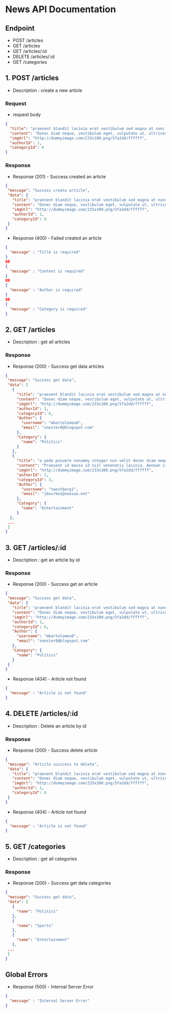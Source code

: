 # News API Documentation

## Endpoint
- POST /articles
- GET /articles
- GET /articles/:id
- DELETE /articles/:id
- GET /categories

## 1. POST /articles 
- Description : create a new article

### Request 
- request body
```json
{
  "title": "praesent blandit lacinia erat vestibulum sed magna at nunc commodo placerat praesent",
  "content": "Donec diam neque, vestibulum eget, vulputate ut, ultrices vel, augue. Vestibulum ante ipsum primis in faucibus orci luctus et ultrices posuere cubilia Curae; Donec pharetra, magna vestibulum aliquet ultrices.",
  "imgUrl": "http://dummyimage.com/233x100.png/5fa2dd/ffffff",
  "authorId": 1,
  "categoryId": 6
}
 ```

### Response
- Response (201) - Success created an article
 ```json
{
  "message": "Success create article",
  "data": {
    "title": "praesent blandit lacinia erat vestibulum sed magna at nunc commodo placerat praesent",
    "content": "Donec diam neque, vestibulum eget, vulputate ut, ultrices vel, augue. Vestibulum ante ipsum primis in faucibus orci luctus et ultrices posuere cubilia Curae; Donec pharetra, magna vestibulum aliquet ultrices.",
    "imgUrl": "http://dummyimage.com/233x100.png/5fa2dd/ffffff",
    "authorId": 1,
    "categoryId": 6
  }
}
```

- Response (400) - Failed created an article
```json
{
  "message" : "Title is required"
}
OR
{
  "message" : "Content is required"
}
OR
{
  "message" : "Author is required"
}
OR
{
  "message" : "Category is required"
}
```

## 2. GET /articles 
- Description : get all articles

### Response
- Response (200) - Success get data articles
 ```json
{
  "message": "Success get data",
  "data": [
    {
      "title": "praesent blandit lacinia erat vestibulum sed magna at nunc commodo placerat praesent",
      "content": "Donec diam neque, vestibulum eget, vulputate ut, ultrices vel, augue. Vestibulum ante ipsum primis in faucibus orci luctus et ultrices posuere cubilia Curae; Donec pharetra, magna vestibulum aliquet ultrices.",
      "imgUrl": "http://dummyimage.com/233x100.png/5fa2dd/ffffff",
      "authorId": 1,
      "categoryId": 6,
      "Author": {
        "username": "mbartolomeu0",
        "email": "znester0@blogspot.com"
      },
      "Category": {
        "name": "Politics"
      }
    },
    {
      "title": "a pede posuere nonummy integer non velit donec diam neque vestibulum eget vulputate ut ltrices vel",
      "content": "Praesent id massa id nisl venenatis lacinia. Aenean sit amet justo. Morbi ut odio.\n\nCras mi pede, malesuada in, imperdiet et, commodo vulputate, justo. In blandit ultrices enim. Lorem ipsum dolor sit amet, consectetuer adipiscing elit.\n\nProin interdum mauris non ligula pellentesque ultrices. Phasellus id sapien in sapien iaculis congue.",
      "imgUrl": "http://dummyimage.com/233x100.png/5fa2dd/ffffff",
      "authorId": 2,
      "categoryId": 3,
      "Author": {
        "username": "twestberg1",
        "email": "jbourke1@seesaa.net"
      },
      "Category": {
        "name": "Entertainment"
      }
   },
  ...
  ]
}
```

## 3. GET /articles/:id
- Description : get an article by id

### Response
- Response (200) - Success get an article
 ```json
{
  "message": "Success get data",
  "data": {
    "title": "praesent blandit lacinia erat vestibulum sed magna at nunc commodo placerat praesent",
    "content": "Donec diam neque, vestibulum eget, vulputate ut, ultrices vel, augue. Vestibulum ante ipsum primis in faucibus orci luctus et ultrices posuere cubilia Curae; Donec pharetra, magna vestibulum aliquet ultrices.",
    "imgUrl": "http://dummyimage.com/233x100.png/5fa2dd/ffffff",
    "authorId": 1,
    "categoryId": 6,
    "Author": {
      "username": "mbartolomeu0",
      "email": "znester0@blogspot.com"
    },
    "Category": {
      "name": "Politics"
    }
  }  
}
```

- Response (404) - Article not found
```json
{
  "message" : "Article is not found"
}
```

## 4. DELETE /articles/:id
- Description : Delete an article by id

### Response
- Response (200) - Success delete article
 ```json
{
  "message": "Article succcess to delete",
  "data": {
    "title": "praesent blandit lacinia erat vestibulum sed magna at nunc commodo placerat praesent",
    "content": "Donec diam neque, vestibulum eget, vulputate ut, ultrices vel, augue. Vestibulum ante ipsum primis in faucibus orci luctus et ultrices posuere cubilia Curae; Donec pharetra, magna vestibulum aliquet ultrices.",
    "imgUrl": "http://dummyimage.com/233x100.png/5fa2dd/ffffff",
    "authorId": 1,
    "categoryId": 6
  }  
}
```

- Response (404) - Article not found
```json
{
  "message" : "Article is not found"
}
```

## 5. GET /categories 
- Description : get all categories

### Response
- Response (200) - Success get data categories
 ```json
{
  "message": "Success get data",
  "data": [
    {
      "name": "Politics"
    },
    {
      "name": "Sports"
    },
    {
      "name": "Entertainment"
    },
  ...
  ]
}
```

## Global Errors
- Response (500) - Internal Server Error
```json
{
  "message" : "Internal Server Error"
}